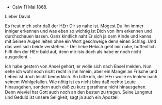 + Calw 11 Mai 1868.

Lieber David

Es freut mich sehr daß der HErr Dir so nahe ist. Mögest Du Ihn immer inniger erkennen und was eben so wichtig ist Dich von Ihm erkennen und durchschauen lassen. Ganz kindlich naht Er sich ja dem Kinde und kanns mit Seinen Augen leiten ohne ein Wort geschweige denn einen Schlag. Und das weil sich beide verstehen. - Der liebe Hebich geht mir nahe, hoffentlich hilft ihm der HErr bald auf, denn mir ists doch als habe er noch nicht ausgedient. -

Ich habe gestern von Ansel gehört, er wolle sich nach Basel melden. Nun sehe ich wohl noch nicht recht in ihn hinein, aber ein Mangel an Frische und Leben ist doch leicht bemerklich. So bitte ich, der HErr wolle es lenken nach seinem Wohlgefallen. Wie nötig ist es nicht blos daß rechte Leute hinausgehen, sondern auch daß zu kurz gerathene nicht hinausgehen. Denn wieviel hat Gott auch noch an den besten zu tragen. Seine Langmut und Geduld ist unsere Seligkeit, sagt ja auch ein Apostel.
